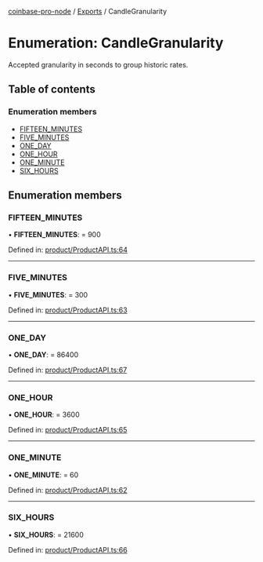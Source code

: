[coinbase-pro-node](../README.md) / [Exports](../modules.md) / CandleGranularity

# Enumeration: CandleGranularity

Accepted granularity in seconds to group historic rates.

## Table of contents

### Enumeration members

- [FIFTEEN_MINUTES](candlegranularity.md#fifteen_minutes)
- [FIVE_MINUTES](candlegranularity.md#five_minutes)
- [ONE_DAY](candlegranularity.md#one_day)
- [ONE_HOUR](candlegranularity.md#one_hour)
- [ONE_MINUTE](candlegranularity.md#one_minute)
- [SIX_HOURS](candlegranularity.md#six_hours)

## Enumeration members

### FIFTEEN_MINUTES

• **FIFTEEN_MINUTES**: = 900

Defined in: [product/ProductAPI.ts:64](https://github.com/bennycode/coinbase-pro-node/blob/a2d34d0/src/product/ProductAPI.ts#L64)

---

### FIVE_MINUTES

• **FIVE_MINUTES**: = 300

Defined in: [product/ProductAPI.ts:63](https://github.com/bennycode/coinbase-pro-node/blob/a2d34d0/src/product/ProductAPI.ts#L63)

---

### ONE_DAY

• **ONE_DAY**: = 86400

Defined in: [product/ProductAPI.ts:67](https://github.com/bennycode/coinbase-pro-node/blob/a2d34d0/src/product/ProductAPI.ts#L67)

---

### ONE_HOUR

• **ONE_HOUR**: = 3600

Defined in: [product/ProductAPI.ts:65](https://github.com/bennycode/coinbase-pro-node/blob/a2d34d0/src/product/ProductAPI.ts#L65)

---

### ONE_MINUTE

• **ONE_MINUTE**: = 60

Defined in: [product/ProductAPI.ts:62](https://github.com/bennycode/coinbase-pro-node/blob/a2d34d0/src/product/ProductAPI.ts#L62)

---

### SIX_HOURS

• **SIX_HOURS**: = 21600

Defined in: [product/ProductAPI.ts:66](https://github.com/bennycode/coinbase-pro-node/blob/a2d34d0/src/product/ProductAPI.ts#L66)

